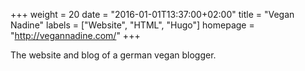 +++
weight = 20
date = "2016-01-01T13:37:00+02:00"
title = "Vegan Nadine"
labels = ["Website", "HTML", "Hugo"]
homepage = "http://vegannadine.com/"
+++

The website and blog of a german vegan blogger.
<!--more-->